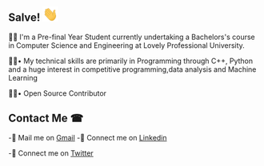 ## Salve! <img src="https://github.com/ABSphreak/ABSphreak/blob/master/gifs/Hi.gif" width="30px">

<!--
**Twinkle0799/Twinkle0799** is a ✨ _special_ ✨ repository because its `README.md` (this file) appears on your GitHub profile.

Here are some ideas to get you started:

- 🔭 I’m currently working on ...
- 🌱 I’m currently learning ...
- 👯 I’m looking to collaborate on ...
- 🤔 I’m looking for help with ...
- 💬 Ask me about ...
- 📫 How to reach me: ...
- 😄 Pronouns: ...
- ⚡ Fun fact: ...
-->

👩‍🎓 I'm a Pre-final Year Student currently undertaking a Bachelors's course in Computer Science and Engineering at Lovely Professional University. 

👩‍💻• My technical skills are primarily in Programming through C++, Python and a huge interest in competitive programming,data analysis and Machine Learning

👩‍💻• Open Source Contributor

## Contact Me ☎
 -📧 Mail me on [Gmail](mailto:gtwinkle132@gmail.com)
 -🔗 Connect me on [Linkedin](https://www.linkedin.com/in/twinkle132/)
<!-- -💖 Visit my [Website](https:)-->
 -🔗 Connect me on [Twitter](https://twitter.com/Twinkletwiligh3)



